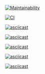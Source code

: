 [![Maintainability](https://api.codeclimate.com/v1/badges/55dccd9725998ea8590c/maintainability)](https://codeclimate.com/github/upertimos/frontend-project-lvl1/maintainability)

[![CI](https://github.com/upertimos/frontend-project-lvl1/workflows/CI/badge.svg)](https://github.com/upertimos/frontend-project-lvl1/actions)

[![asciicast](https://asciinema.org/a/2fka0heMH4Dp8jr5rR5T6Jnp0.svg)](https://asciinema.org/a/2fka0heMH4Dp8jr5rR5T6Jnp0)

[![asciicast](https://asciinema.org/a/Re0EaZkc3f4iFKy41Ey5xxEmI.svg)](https://asciinema.org/a/Re0EaZkc3f4iFKy41Ey5xxEmI)

[![asciicast](https://asciinema.org/a/c2KFY7ikWK5F8aQ38X6NVoEsM.svg)](https://asciinema.org/a/c2KFY7ikWK5F8aQ38X6NVoEsM)

[![asciicast](https://asciinema.org/a/uPJTRDPyLPd01uyXdbmS552eE.svg)](https://asciinema.org/a/uPJTRDPyLPd01uyXdbmS552eE)

[![asciicast](https://asciinema.org/a/iGLPRxvrMKEcjft0olQ63e2nl.svg)](https://asciinema.org/a/iGLPRxvrMKEcjft0olQ63e2nl)